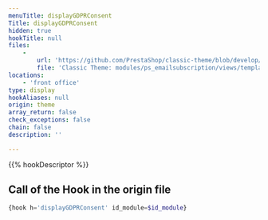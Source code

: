 ```yaml
---
menuTitle: displayGDPRConsent
Title: displayGDPRConsent
hidden: true
hookTitle: null
files:
    -
        url: 'https://github.com/PrestaShop/classic-theme/blob/develop/modules/ps_emailsubscription/views/templates/hook/ps_emailsubscription.tpl'
        file: 'Classic Theme: modules/ps_emailsubscription/views/templates/hook/ps_emailsubscription.tpl'
locations:
    - 'front office'
type: display
hookAliases: null
origin: theme
array_return: false
check_exceptions: false
chain: false
description: ''

---
```


{{% hookDescriptor %}}

## Call of the Hook in the origin file

```php
{hook h='displayGDPRConsent' id_module=$id_module}
```
